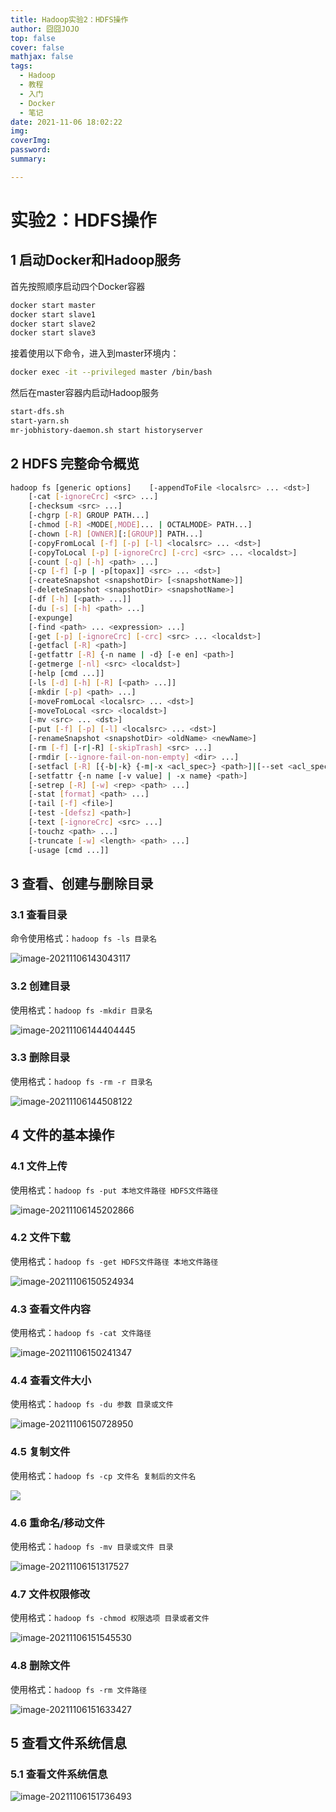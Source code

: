 ```yaml
---
title: Hadoop实验2：HDFS操作
author: 囧囧JOJO
top: false
cover: false
mathjax: false
tags:
  - Hadoop
  - 教程
  - 入门
  - Docker
  - 笔记
date: 2021-11-06 18:02:22
img:
coverImg:
password:
summary:

---
```


# 实验2：HDFS操作

## 1 启动Docker和Hadoop服务

首先按照顺序启动四个Docker容器

```bash
docker start master
docker start slave1
docker start slave2
docker start slave3
```

接着使用以下命令，进入到master环境内：

```bash
docker exec -it --privileged master /bin/bash
```

然后在master容器内启动Hadoop服务

```bash
start-dfs.sh
start-yarn.sh
mr-jobhistory-daemon.sh start historyserver
```



## 2 HDFS 完整命令概览

```bash
hadoop fs [generic options]    [-appendToFile <localsrc> ... <dst>]
    [-cat [-ignoreCrc] <src> ...]
    [-checksum <src> ...]
    [-chgrp [-R] GROUP PATH...]
    [-chmod [-R] <MODE[,MODE]... | OCTALMODE> PATH...]
    [-chown [-R] [OWNER][:[GROUP]] PATH...]
    [-copyFromLocal [-f] [-p] [-l] <localsrc> ... <dst>]
    [-copyToLocal [-p] [-ignoreCrc] [-crc] <src> ... <localdst>]
    [-count [-q] [-h] <path> ...]
    [-cp [-f] [-p | -p[topax]] <src> ... <dst>]
    [-createSnapshot <snapshotDir> [<snapshotName>]]
    [-deleteSnapshot <snapshotDir> <snapshotName>]
    [-df [-h] [<path> ...]]
    [-du [-s] [-h] <path> ...]
    [-expunge]
    [-find <path> ... <expression> ...]
    [-get [-p] [-ignoreCrc] [-crc] <src> ... <localdst>]
    [-getfacl [-R] <path>]
    [-getfattr [-R] {-n name | -d} [-e en] <path>]
    [-getmerge [-nl] <src> <localdst>]
    [-help [cmd ...]]
    [-ls [-d] [-h] [-R] [<path> ...]]
    [-mkdir [-p] <path> ...]
    [-moveFromLocal <localsrc> ... <dst>]
    [-moveToLocal <src> <localdst>]
    [-mv <src> ... <dst>]
    [-put [-f] [-p] [-l] <localsrc> ... <dst>]
    [-renameSnapshot <snapshotDir> <oldName> <newName>]
    [-rm [-f] [-r|-R] [-skipTrash] <src> ...]
    [-rmdir [--ignore-fail-on-non-empty] <dir> ...]
    [-setfacl [-R] [{-b|-k} {-m|-x <acl_spec>} <path>]|[--set <acl_spec> <path>]]
    [-setfattr {-n name [-v value] | -x name} <path>]
    [-setrep [-R] [-w] <rep> <path> ...]
    [-stat [format] <path> ...]
    [-tail [-f] <file>]
    [-test -[defsz] <path>]
    [-text [-ignoreCrc] <src> ...]
    [-touchz <path> ...]
    [-truncate [-w] <length> <path> ...]
    [-usage [cmd ...]]
```

## 3 查看、创建与删除目录

### 3.1 查看目录

命令使用格式：`hadoop fs -ls 目录名`

![image-20211106143043117](/assets/images/i9siMGdb4/1636192999080.png)

### 3.2 创建目录

使用格式：`hadoop fs -mkdir 目录名`

![image-20211106144404445](/assets/images/i9siMGdb4/1636193027037.png)

### 3.3 删除目录

使用格式：`hadoop fs -rm -r 目录名`

![image-20211106144508122](/assets/images/i9siMGdb4/1636193042055.png)

## 4 文件的基本操作

### 4.1 文件上传

使用格式：`hadoop fs -put 本地文件路径 HDFS文件路径`

![image-20211106145202866](/assets/images/i9siMGdb4/1636193063322.png)

### 4.2 文件下载

使用格式：`hadoop fs -get HDFS文件路径 本地文件路径`

![image-20211106150524934](/assets/images/i9siMGdb4/1636193077865.png)

###  4.3 查看文件内容

使用格式：`hadoop fs -cat 文件路径`

![image-20211106150241347](/assets/images/i9siMGdb4/1636193093219.png)

### 4.4 查看文件大小

使用格式：`hadoop fs -du 参数 目录或文件`

![image-20211106150728950](/assets/images/i9siMGdb4/1636193122591.png)

### 4.5 复制文件

使用格式：`hadoop fs -cp 文件名 复制后的文件名`

![](/assets/images/i9siMGdb4/1636193137273.png)

### 4.6 重命名/移动文件

使用格式：`hadoop fs -mv 目录或文件 目录`

![image-20211106151317527](/assets/images/i9siMGdb4/1636193155824.png)

### 4.7 文件权限修改

使用格式：`hadoop fs -chmod 权限选项 目录或者文件`

![image-20211106151545530](/assets/images/i9siMGdb4/1636193173048.png)

### 4.8 删除文件

使用格式：`hadoop fs -rm 文件路径`

![image-20211106151633427](/assets/images/i9siMGdb4/1636193187626.png)

## 5 查看文件系统信息

### 5.1 查看文件系统信息

![image-20211106151736493](/assets/images/i9siMGdb4/1636193203004.png)
